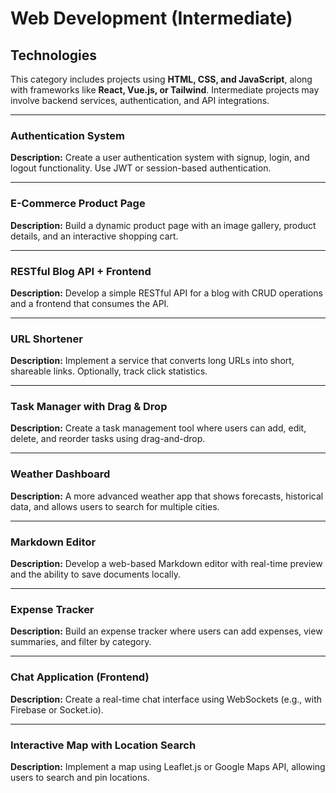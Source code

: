 # Web Development (Intermediate)

## Technologies  
This category includes projects using **HTML, CSS, and JavaScript**, along with frameworks like **React, Vue.js, or Tailwind**. Intermediate projects may involve backend services, authentication, and API integrations.  

---

### Authentication System  
**Description:** Create a user authentication system with signup, login, and logout functionality. Use JWT or session-based authentication.  

---

### E-Commerce Product Page  
**Description:** Build a dynamic product page with an image gallery, product details, and an interactive shopping cart.  

---

### RESTful Blog API + Frontend  
**Description:** Develop a simple RESTful API for a blog with CRUD operations and a frontend that consumes the API.  

---

### URL Shortener  
**Description:** Implement a service that converts long URLs into short, shareable links. Optionally, track click statistics.  

---

### Task Manager with Drag & Drop  
**Description:** Create a task management tool where users can add, edit, delete, and reorder tasks using drag-and-drop.  

---

### Weather Dashboard  
**Description:** A more advanced weather app that shows forecasts, historical data, and allows users to search for multiple cities.  

---

### Markdown Editor  
**Description:** Develop a web-based Markdown editor with real-time preview and the ability to save documents locally.  

---

### Expense Tracker  
**Description:** Build an expense tracker where users can add expenses, view summaries, and filter by category.  

---

### Chat Application (Frontend)  
**Description:** Create a real-time chat interface using WebSockets (e.g., with Firebase or Socket.io).  

---

### Interactive Map with Location Search  
**Description:** Implement a map using Leaflet.js or Google Maps API, allowing users to search and pin locations.  